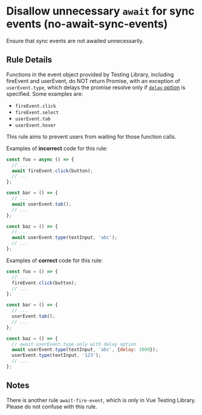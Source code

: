 # Disallow unnecessary `await` for sync events (no-await-sync-events)

Ensure that sync events are not awaited unnecessarily.

## Rule Details

Functions in the event object provided by Testing Library, including
fireEvent and userEvent, do NOT return Promise, with an exception of
`userEvent.type`, which delays the promise resolve only if [`delay`
option](https://github.com/testing-library/user-event#typeelement-text-options) is specified.
Some examples are:

- `fireEvent.click`
- `fireEvent.select`
- `userEvent.tab`
- `userEvent.hover`

This rule aims to prevent users from waiting for those function calls.

Examples of **incorrect** code for this rule:

```js
const foo = async () => {
  // ...
  await fireEvent.click(button);
  // ...
};

const bar = () => {
  // ...
  await userEvent.tab();
  // ...
};

const baz = () => {
  // ...
  await userEvent.type(textInput, 'abc');
  // ...
};
```

Examples of **correct** code for this rule:

```js
const foo = () => {
  // ...
  fireEvent.click(button);
  // ...
};

const bar = () => {
  // ...
  userEvent.tab();
  // ...
};

const baz = () => {
  // await userEvent.type only with delay option
  await userEvent.type(textInput, 'abc', {delay: 1000});
  userEvent.type(textInput, '123');
  // ...
};
```

## Notes

There is another rule `await-fire-event`, which is only in Vue Testing
Library. Please do not confuse with this rule.
